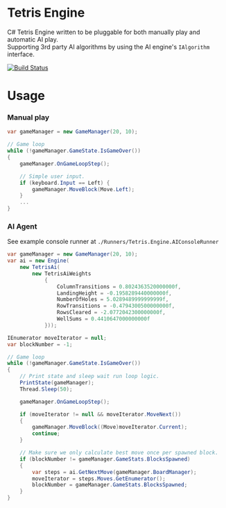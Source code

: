 # Tetris Engine
C# Tetris Engine written to be pluggable for both manually play and automatic AI play.  
Supporting 3rd party AI algorithms by using the AI engine's `IAlgorithm` interface.

[![Build Status](https://travis-ci.org/cbpetersen/tetris-engine.svg?branch=master)](https://travis-ci.org/cbpetersen/tetris-engine)


# Usage
### Manual play

```C#
var gameManager = new GameManager(20, 10);

// Game loop
while (!gameManager.GameState.IsGameOver())
{
    gameManager.OnGameLoopStep();

    // Simple user input.
    if (keyboard.Input == Left) {
        gameManager.MoveBlock(Move.Left);
    }
    ...
}
```

### AI Agent
See example console runner at `./Runners/Tetris.Engine.AIConsoleRunner`

```C#
var gameManager = new GameManager(20, 10);
var ai = new Engine(
    new TetrisAi(
        new TetrisAiWeights
            {
                ColumnTransitions = 0.8024363520000000f,
                LandingHeight = -0.1958289440000000f,
                NumberOfHoles = 5.0289489999999999f,
                RowTransitions = -0.4794300500000000f,
                RowsCleared = -2.0772042300000000f,
                WellSums = 0.4410647000000000f
            }));

IEnumerator moveIterator = null;
var blockNumber = -1;

// Game loop
while (!gameManager.GameState.IsGameOver())
{
    // Print state and sleep wait run loop logic.
    PrintState(gameManager);
    Thread.Sleep(50);

    gameManager.OnGameLoopStep();

    if (moveIterator != null && moveIterator.MoveNext())
    {
        gameManager.MoveBlock((Move)moveIterator.Current);
        continue;
    }

    // Make sure we only calculate best move once per spawned block.
    if (blockNumber != gameManager.GameStats.BlocksSpawned)
    {
        var steps = ai.GetNextMove(gameManager.BoardManager);
        moveIterator = steps.Moves.GetEnumerator();
        blockNumber = gameManager.GameStats.BlocksSpawned;
    }
}
```
